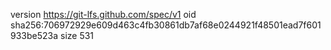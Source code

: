 version https://git-lfs.github.com/spec/v1
oid sha256:706972929e609d463c4fb30861db7af68e0244921f48501ead7f601933be523a
size 531
